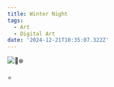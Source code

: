```yaml
---
title: Winter Night
tags:
  - Art
  - Digital Art
date: '2024-12-21T10:35:07.322Z'
---
```


![🌌❄️](http://res.cloudinary.com/cpadilla/image/upload/v1734704301/chrisdpadilla/blog/art/w1fizfm3ewvddvgiegu5.jpg)

⭐️
